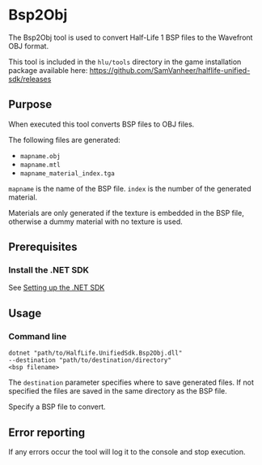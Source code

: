 # Bsp2Obj

The Bsp2Obj tool is used to convert Half-Life 1 BSP files to the Wavefront OBJ format.

This tool is included in the `hlu/tools` directory in the game installation package available here: https://github.com/SamVanheer/halflife-unified-sdk/releases

## Purpose

When executed this tool converts BSP files to OBJ files.

The following files are generated:
* `mapname.obj`
* `mapname.mtl`
* `mapname_material_index.tga`

`mapname` is the name of the BSP file. `index` is the number of the generated material.

Materials are only generated if the texture is embedded in the BSP file, otherwise a dummy material with no texture is used.

## Prerequisites

### Install the .NET SDK

See [Setting up the .NET SDK](/docs/tutorials/setting-up-dotnet-sdk.md)

## Usage

### Command line

```
dotnet "path/to/HalfLife.UnifiedSdk.Bsp2Obj.dll"
--destination "path/to/destination/directory"
<bsp filename>
```

The `destination` parameter specifies where to save generated files. If not specified the files are saved in the same directory as the BSP file.

Specify a BSP file to convert.

## Error reporting

If any errors occur the tool will log it to the console and stop execution.
